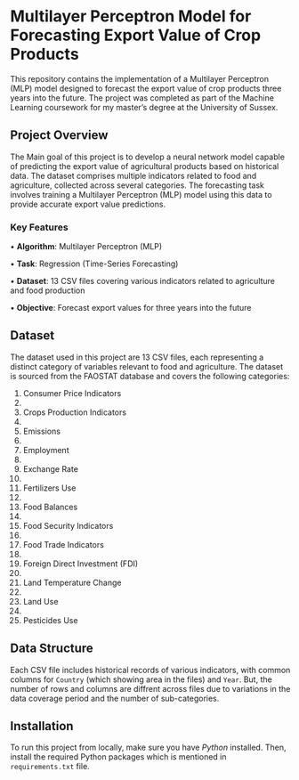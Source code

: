 # Multilayer Perceptron Model for Forecasting Export Value of Crop Products

This repository contains the implementation of a Multilayer Perceptron (MLP) model designed to 
forecast the export value of crop products three years into the future. 
The project was completed as part of the Machine Learning coursework for my master’s degree at the University of Sussex.


## Project Overview
The Main goal of this project is to develop a neural network model capable of predicting the export value of
agricultural products based on historical data. The dataset comprises multiple indicators related to 
food and agriculture, collected across several categories. The forecasting task involves training 
a Multilayer Perceptron (MLP) model using this data to provide accurate export value predictions.

### Key Features

•	**Algorithm**: Multilayer Perceptron (MLP)

•	**Task**: Regression (Time-Series Forecasting)

•	**Dataset**: 13 CSV files covering various indicators related to agriculture and food production

•	**Objective**: Forecast export values for three years into the future


## Dataset

The dataset used in this project are 13 CSV files, each representing a 
distinct category of variables relevant to food and agriculture. 
The dataset is sourced from the FAOSTAT database and covers the following categories:

1.	Consumer Price Indicators
2.	
3.	Crops Production Indicators
4.	
5.	Emissions
6.	
7.	Employment
8.	
9.	Exchange Rate
10.	
11.	Fertilizers Use
12.	
13.	Food Balances
14.	
15.	Food Security Indicators
16.	
17.	Food Trade Indicators
18.	
19.	Foreign Direct Investment (FDI)
20.	
21.	Land Temperature Change
22.	
23.	Land Use
24.	
25.	Pesticides Use


## Data Structure

Each CSV file includes historical records of various indicators, 
with common columns for `Country` (which showing area in the files) and `Year`. But, 
the number of rows and columns are diffrent across files due to 
variations in the data coverage period and the number of sub-categories.

## Installation

To run this project from locally, make sure you have _Python_ installed. Then, install the required Python packages which 
is mentioned in `requirements.txt` file. 









